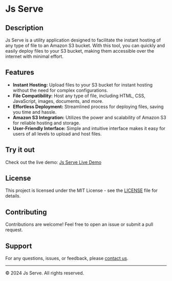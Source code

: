 # Js Serve

## Description
Js Serve is a utility application designed to facilitate the instant hosting of any type of file to an Amazon S3 bucket. With this tool, you can quickly and easily deploy files to your S3 bucket, making them accessible over the internet with minimal effort.

## Features
- **Instant Hosting:** Upload files to your S3 bucket for instant hosting without the need for complex configurations.
- **File Compatibility:** Host any type of file, including HTML, CSS, JavaScript, images, documents, and more.
- **Effortless Deployment:** Streamlined process for deploying files, saving you time and hassle.
- **Amazon S3 Integration:** Utilizes the power and scalability of Amazon S3 for reliable hosting and storage.
- **User-Friendly Interface:** Simple and intuitive interface makes it easy for users of all levels to upload and host files.


## Try it out
Check out the live demo: [Js Serve Live Demo](https://jsserve.pages.dev/)

## License
This project is licensed under the MIT License - see the [LICENSE](LICENSE) file for details.

## Contributing
Contributions are welcome! Feel free to open an issue or submit a pull request.

## Support
For any questions, issues, or feedback, please [contact us](mailto:rishabhsingh2305@gmail.com).

---
© 2024 Js Serve. All rights reserved.
